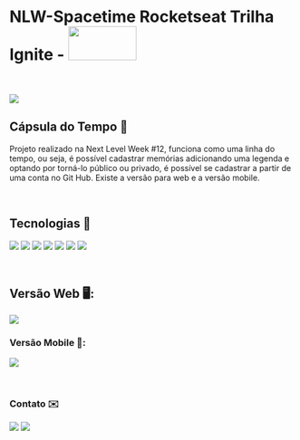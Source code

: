<div style="width:100%; height: 200px; display: flex; align-items: center;;justify-content: space-between;">
  <h1> NLW-Spacetime Rocketseat Trilha Ignite - <img style="width: 120px; height: 60px" src="https://global-uploads.webflow.com/61d83a2ebb0ae01ab96e841a/62d86b52dd890b4acef46ec3_OG-ignite.jpg"></img></h1>
</div>

<img src="https://uploaddeimagens.com.br/images/004/475/822/full/Thumbnail.png?1684719103"></img>


## Cápsula do Tempo 🚀
<p> Projeto realizado na Next Level Week #12, funciona como uma linha do tempo, ou seja, é possível cadastrar memórias adicionando uma legenda e optando por torná-lo público ou privado, é possível se cadastrar a partir de uma conta no Git Hub. Existe a versão para web e a versão mobile.</p>

<br>

## Tecnologias 🔧

<img src="https://img.shields.io/badge/React-20232A?style=for-the-badge&logo=react&logoColor=61DAFB"></img>
<img src="https://img.shields.io/badge/React_Native-20232A?style=for-the-badge&logo=react&logoColor=61DAFB"></img>
<img src="https://img.shields.io/badge/Node.js-43853D?style=for-the-badge&logo=node.js&logoColor=white"></img>
<img src="https://img.shields.io/badge/TypeScript-007ACC?style=for-the-badge&logo=typescript&logoColor=white"></img>
<img src="https://camo.githubusercontent.com/21993b10b489d1a96fcc783ca38c6a721b2835a7b99117921f20ad766e8e05e1/68747470733a2f2f696d672e736869656c64732e696f2f62616467652f6578706f2d3143314532343f7374796c653d666f722d7468652d6261646765266c6f676f3d6578706f266c6f676f436f6c6f723d23443034413337"></img>
<img src="https://camo.githubusercontent.com/5bd32dcde4ab84738d7e56d29b2565162ffc37f82ea3acf302417a3fc281013b/68747470733a2f2f696d672e736869656c64732e696f2f62616467652f666173746966792d2532333030303030302e7376673f7374796c653d666f722d7468652d6261646765266c6f676f3d66617374696679266c6f676f436f6c6f723d7768697465"></img>
<img src="https://img.shields.io/badge/Tailwind_CSS-38B2AC?style=for-the-badge&logo=tailwind-css&logoColor=white"></img>

<br>

## Versão Web 🖥️:
<img src="https://uploaddeimagens.com.br/images/004/475/844/full/web.png?1684721419"></img>

### Versão Mobile 📱:
<img src="https://uploaddeimagens.com.br/images/004/475/854/full/mobile.jpg?1684721614"></img>

<br>

### Contato ✉️
<a href="https://www.linkedin.com/in/gustavo-rezende-paz/"><img src="https://img.shields.io/badge/LinkedIn-0077B5?style=for-the-badge&logo=linkedin&logoColor=white"></img></a>
<a href="mailto:grezendepaz@gmail.com"><img src="https://img.shields.io/badge/Gmail-D14836?style=for-the-badge&logo=gmail&logoColor=white"></img></a>
